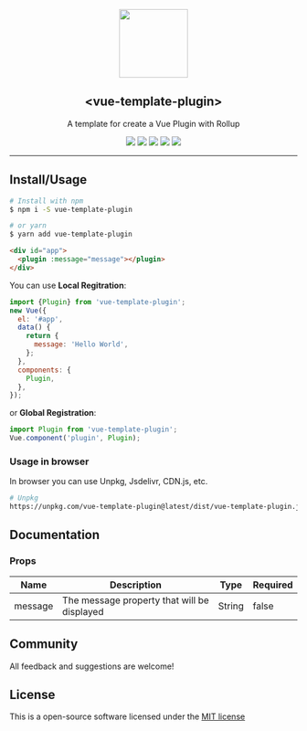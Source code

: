 <p align="center">
  <a href="#"><img src="https://vuejs.org/images/logo.png" width="120"></a>
  <h2 align="center">&lt;vue-template-plugin&gt;</h2>
</p>

<p align="center">A template for create a Vue Plugin with Rollup</p>

<p align="center">
    <a href="https://npmjs.com/package/vue-template-plugin"><img src="https://img.shields.io/npm/dt/vue-template-plugin.svg?style=flat-square"></a>
    <a href="https://github.com/coderdiaz/vue-template-plugin/blob/master/LICENSE"><img src="https://img.shields.io/badge/license-MIT-blue.svg?style=flat-square"></a>
    <a href="https://github.com/coderdiaz/vue-template-plugin/stargazers"><img src="https://img.shields.io/github/stars/coderdiaz/vue-template-plugin.svg?style=flat-square"></a>
    <a href="http://npmjs.com/package/vue-template-plugin"><img src="https://img.shields.io/npm/v/vue-template-plugin.svg?style=flat-square"></a>
    <a href="http://npmjs.com/package/vue-template-plugin"><img src="https://img.shields.io/npm/dm/vue-template-plugin.svg?style=flat-square"></a>
</p>

---

## Install/Usage
<!-- Replace the docs for usage the plugin -->
```sh
# Install with npm
$ npm i -S vue-template-plugin

# or yarn
$ yarn add vue-template-plugin
```

```html
<div id="app">
  <plugin :message="message"></plugin>
</div>
```

You can use **Local Regitration**:
```js
import {Plugin} from 'vue-template-plugin';
new Vue({
  el: '#app',
  data() {
    return {
      message: 'Hello World',
    };
  },
  components: {
    Plugin,
  },
});
```

or **Global Registration**:
```js
import Plugin from 'vue-template-plugin';
Vue.component('plugin', Plugin);
```

### Usage in browser
<!-- Write an example for use the plugin in browser from CDN -->
In browser you can use Unpkg, Jsdelivr, CDN.js, etc.
```sh
# Unpkg
https://unpkg.com/vue-template-plugin@latest/dist/vue-template-plugin.js
```

## Documentation
<!-- Add all documentation about the plugin: props, events, etc -->
### Props
|Name|Description|Type|Required|
|---|---|---|---|
|message|The message property that will be displayed|String|false|

## Community
All feedback and suggestions are welcome!

## License
This is a open-source software licensed under the [MIT license](https://raw.githubusercontent.com/coderdiaz/vue-template-plugin/master/LICENSE)